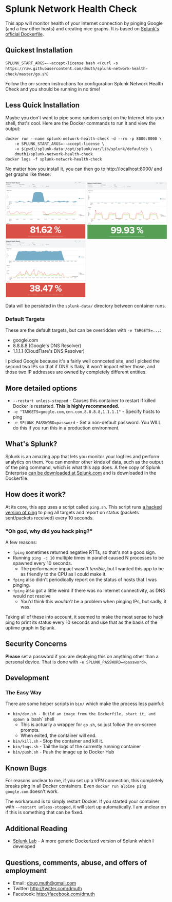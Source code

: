 # Splunk Network Health Check

This app will monitor health of your Internet connection by pinging Google 
(and a few other hosts) and creating nice graphs.  It is based on
<a href="https://hub.docker.com/r/splunk/splunk/">Splunk's official Dockerfile</a>.


## Quickest Installation

`SPLUNK_START_ARGS=--accept-license bash <(curl -s https://raw.githubusercontent.com/dmuth/splunk-network-health-check/master/go.sh)`

Follow the on-screen instructions for configuration Splunk Network Health Check 
and you should be running in no time!


## Less Quick Installation

Maybe you don't want to pipe some random script on the Internet into your shell, that's cool.
Here are the Docker commands to run it and view the output:

```
docker run --name splunk-network-health-check -d --rm -p 8000:8000 \
	-e SPLUNK_START_ARGS=--accept-license \
	-v $(pwd)/splunk-data:/opt/splunk/var/lib/splunk/defaultdb \
	dmuth1/splunk-network-health-check
docker logs -f splunk-network-health-check
```


No matter how you install it, you can then go to http://localhost:8000/ and get graphs like these:

<img src="./img/network-amtrak-with-hotspot.png" width="250" /> <img src="./img/network-firewall-failing.png" width="250" /> <img src="./img/network-huge-outage.png" width="250" />


Data will be persisted in the `splunk-data/` directory between container runs.


### Default Targets

These are the default targets, but can be overridden with `-e TARGETS=...`: 

- google.com
- 8.8.8.8 (Google's DNS Resolver)
- 1.1.1.1 (CloudFlare's DNS Resolver)

I picked Google because it's a fairly well connceted site, and I picked the second two IPs so that if 
DNS is flaky, it won't impact either those, and those two IP addresses are owned by completely different entities.


## More detailed options

- `--restart unless-stopped` - Causes this container to restart if killed Docker is restarted. **This is highly recommended.**
- `-e "TARGETS=google.com,cnn.com,8.8.8.8,1.1.1.1"` - Specify hosts to ping
- `-e SPLUNK_PASSWORD=password` - Set a non-default password. You WILL do this if you run this in a production environment.


## What's Splunk?

Splunk is an amazing app that lets you monitor your logfiles and perform analytics on them.  You can monitor other kinds of data, such as the output of the ping command, which is what this app does.  A free copy of Splunk Enterprise [can be downloaded at Splunk.com](http://www.splunk.com/) and is downloaded in the Dockerfile.


## How does it work?

At its core, this app uses a script called `ping.sh`.  This script runs <a href="https://github.com/dmuth/iputils">a hacked version of ping</a> to ping all targets and report on status (packets sent/packets received) every 10 seconds.


### "Oh god, why did you hack ping?"

A few reasons:

- `fping` sometimes returned negative RTTs, so that's not a good sign.
- Running `ping -c 10` multiple times in parallel caused N processes to be spawned every 10 seconds. 
   - The performance impact wasn't *terrible*, but I wanted this app to be as friendly to the CPU as I could make it.
- `fping` also didn't periodically report on the status of hosts that I was pinging.
- `fping` also got a little weird if there was no Internet connectivity, as DNS would not resolve
   - You'd think this *wouldn't* be a problem when pinging IPs, but sadly, it was.

Taking all of these into account, it seemed to make the most sense to hack ping to print its status every 10
seconds and use that as the basis of the uptime graph in Splunk.


## Security Concerns

**Please** set a password if you are deploying this on anything other than a personal device.
That is done with `-e SPLUNK_PASSWORD=<password>`.


## Development


### The Easy Way

There are some helper scripts in `bin/` which make the process less painful:

- `bin/dev.sh - Build an image from the Dockerfile, start it, and spawn a `bash` shell
   - This is actually a wrapper for `go.sh`, so just follow the on-screen prompts.
   - When exited, the container will end.
- `bin/kill.sh` - Stop the container and kill it.
- `bin/logs.sh` - Tail the logs of the currently running container
- `bin/push.sh` - Push the image up to Docker Hub


## Known Bugs

For reasons unclear to me, if you set up a VPN connection, this completely breaks ping in all
Docker containers.  Even `docker run alpine ping google.com` doesn't work.

The workaround is to simply restart Docker.  If you started your container with `--restart unless-stopped`,
it will start up automatically.  I am unclear on if this is something that can be fixed.


## Additional Reading

- <a href="https://github.com/dmuth/splunk-lab">Splunk Lab</a> - A more generic Dockerized version of Splunk which I developed


## Questions, comments, abuse, and offers of employment

- Email: doug.muth@gmail.com
- Twitter: <a href="http://twitter.com/dmuth">http://twitter.com/dmuth</a>
- Facebook: <a href="http://facebook.com/dmuth">http://facebook.com/dmuth</a>



